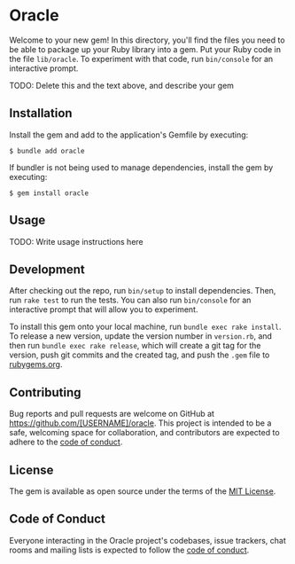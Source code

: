 # Oracle

Welcome to your new gem! In this directory, you'll find the files you need to be able to package up your Ruby library into a gem. Put your Ruby code in the file `lib/oracle`. To experiment with that code, run `bin/console` for an interactive prompt.

TODO: Delete this and the text above, and describe your gem

## Installation

Install the gem and add to the application's Gemfile by executing:

    $ bundle add oracle

If bundler is not being used to manage dependencies, install the gem by executing:

    $ gem install oracle

## Usage

TODO: Write usage instructions here

## Development

After checking out the repo, run `bin/setup` to install dependencies. Then, run `rake test` to run the tests. You can also run `bin/console` for an interactive prompt that will allow you to experiment.

To install this gem onto your local machine, run `bundle exec rake install`. To release a new version, update the version number in `version.rb`, and then run `bundle exec rake release`, which will create a git tag for the version, push git commits and the created tag, and push the `.gem` file to [rubygems.org](https://rubygems.org).

## Contributing

Bug reports and pull requests are welcome on GitHub at https://github.com/[USERNAME]/oracle. This project is intended to be a safe, welcoming space for collaboration, and contributors are expected to adhere to the [code of conduct](https://github.com/[USERNAME]/oracle/blob/master/CODE_OF_CONDUCT.md).

## License

The gem is available as open source under the terms of the [MIT License](https://opensource.org/licenses/MIT).

## Code of Conduct

Everyone interacting in the Oracle project's codebases, issue trackers, chat rooms and mailing lists is expected to follow the [code of conduct](https://github.com/[USERNAME]/oracle/blob/master/CODE_OF_CONDUCT.md).
